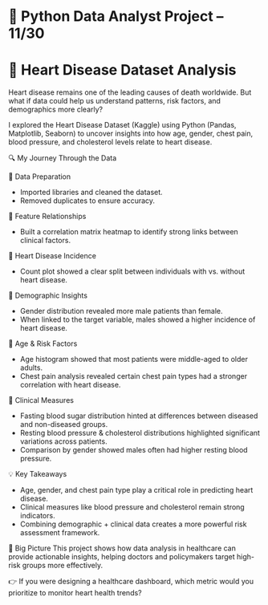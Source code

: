 # 🐍 Python Data Analyst Project – 11/30
# 💓 Heart Disease Dataset Analysis

Heart disease remains one of the leading causes of death worldwide. But what if data could help us understand patterns, risk factors, and demographics more clearly?

I explored the Heart Disease Dataset (Kaggle) using Python (Pandas, Matplotlib, Seaborn) to uncover insights into how age, gender, chest pain, blood pressure, and cholesterol levels relate to heart disease.

🔍 My Journey Through the Data

📍 Data Preparation

* Imported libraries and cleaned the dataset.
* Removed duplicates to ensure accuracy.

📍 Feature Relationships

* Built a correlation matrix heatmap to identify strong links between clinical factors.

📍 Heart Disease Incidence

* Count plot showed a clear split between individuals with vs. without heart disease.

📍 Demographic Insights

* Gender distribution revealed more male patients than female.
* When linked to the target variable, males showed a higher incidence of heart disease.

📍 Age & Risk Factors

* Age histogram showed that most patients were middle-aged to older adults.
* Chest pain analysis revealed certain chest pain types had a stronger correlation with heart disease.

📍 Clinical Measures

* Fasting blood sugar distribution hinted at differences between diseased and non-diseased groups.
* Resting blood pressure & cholesterol distributions highlighted significant variations across patients.
* Comparison by gender showed males often had higher resting blood pressure.

💡 Key Takeaways

* Age, gender, and chest pain type play a critical role in predicting heart disease.
* Clinical measures like blood pressure and cholesterol remain strong indicators.
* Combining demographic + clinical data creates a more powerful risk assessment framework.

🎯 Big Picture
This project shows how data analysis in healthcare can provide actionable insights, helping doctors and policymakers target high-risk groups more effectively.

👉 If you were designing a healthcare dashboard, which metric would you prioritize to monitor heart health trends?

